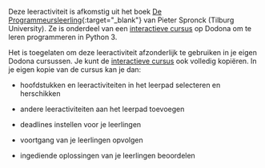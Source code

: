Deze leeractiviteit is afkomstig uit het boek [De Programmeursleerling](http://www.spronck.net/pythonbook/dutchindex.xhtml){:target="_blank"} van Pieter Spronck (Tilburg University). Ze is onderdeel van een [interactieve cursus](https://dodona.ugent.be/nl/courses/293/) op Dodona om te leren programmeren in Python 3.

Het is toegelaten om deze leeractiviteit afzonderlijk te gebruiken in je eigen Dodona cursussen. Je kunt de [interactieve cursus](https://dodona.ugent.be/nl/courses/293/) ook volledig kopiëren. In je eigen kopie van de cursus kan je dan:

- hoofdstukken en leeractiviteiten in het leerpad selecteren en herschikken

- andere leeractiviteiten aan het leerpad toevoegen

- deadlines instellen voor je leerlingen

- voortgang van je leerlingen opvolgen

- ingediende oplossingen van je leerlingen beoordelen
